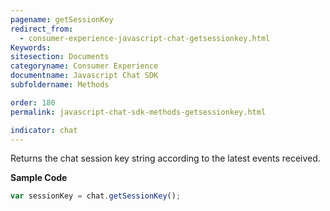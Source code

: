 ```yaml
---
pagename: getSessionKey
redirect_from:
  - consumer-experience-javascript-chat-getsessionkey.html
Keywords:
sitesection: Documents
categoryname: Consumer Experience
documentname: Javascript Chat SDK
subfoldername: Methods

order: 180
permalink: javascript-chat-sdk-methods-getsessionkey.html

indicator: chat
---
```


Returns the chat session key string according to the latest events received.

**Sample Code**

```javascript
var sessionKey = chat.getSessionKey();
```
